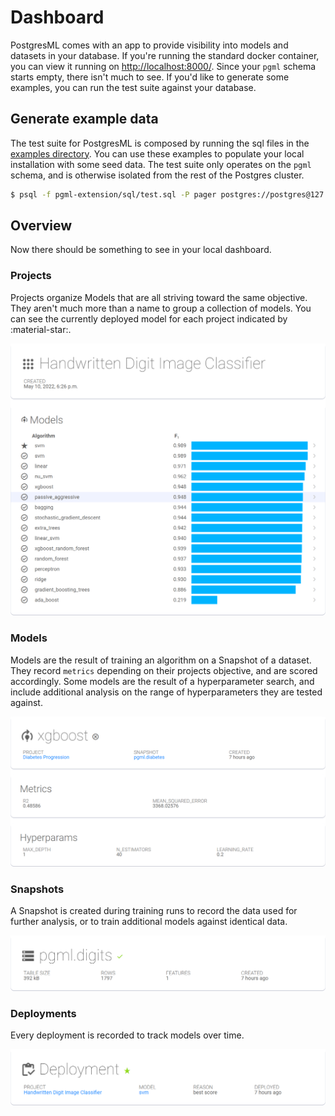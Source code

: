 # Dashboard

PostgresML comes with an app to provide visibility into models and datasets in your database. If you're running the standard docker container, you can view it running on [http://localhost:8000/](http://localhost:8000/). Since your `pgml` schema starts empty, there isn't much to see. If you'd like to generate some examples, you can run the test suite against your database. 

## Generate example data

The test suite for PostgresML is composed by running the sql files in the [examples directory](https://github.com/postgresml/postgresml/tree/master/pgml-extension/examples). You can use these examples to populate your local installation with some seed data. The test suite only operates on the `pgml` schema, and is otherwise isolated from the rest of the Postgres cluster.

```bash
$ psql -f pgml-extension/sql/test.sql -P pager postgres://postgres@127.0.0.1:5433/pgml_development
```

## Overview
Now there should be something to see in your local dashboard.

### Projects
Projects organize Models that are all striving toward the same objective. They aren't much more than a name to group a collection of models. You can see the currently deployed model for each project indicated by :material-star:.

![Project](/images/dashboard/project.png)

### Models
Models are the result of training an algorithm on a Snapshot of a dataset. They record `metrics` depending on their projects objective, and are scored accordingly. Some models are the result of a hyperparameter search, and include additional analysis on the range of hyperparameters they are tested against.

![Model](/images/dashboard/model.png)

### Snapshots
A Snapshot is created during training runs to record the data used for further analysis, or to train additional models against identical data.

![Snapshot](/images/dashboard/snapshot.png)

### Deployments
Every deployment is recorded to track models over time.

![Deployment](/images/dashboard/deployment.png)

